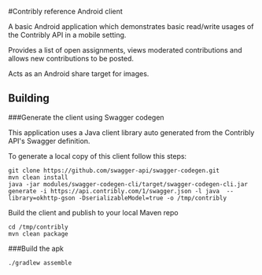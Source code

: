 #Contribly reference Android client

A basic Android application which demonstrates basic read/write usages of the Contribly API in a mobile setting.

Provides a list of open assignments, views moderated contributions and allows new contributions to be posted.

Acts as an Android share target for images.

## Building

###Generate the client using Swagger codegen

This application uses a Java client library auto generated from the Contribly API's Swagger definition.

To generate a local copy of this client follow this steps:

    git clone https://github.com/swagger-api/swagger-codegen.git
    mvn clean install
    java -jar modules/swagger-codegen-cli/target/swagger-codegen-cli.jar generate -i https://api.contribly.com/1/swagger.json -l java  --library=okhttp-gson -DserializableModel=true -o /tmp/contribly

Build the client and publish to your local Maven repo

    cd /tmp/contribly
    mvn clean package


###Build the apk

    ./gradlew assemble